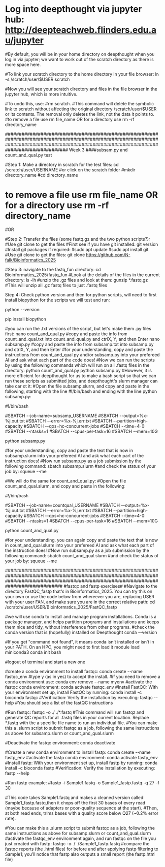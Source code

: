 # Log into deepthought via jupyter hub: http://deepteachweb.flinders.edu.au/jupyter

#By default, you will be in your home directory on deepthought when you log in via jupyter; we want to work out of the scratch directory as there is more space here.

#To link your scratch directory to the home directory in your file browser:
ln -s /scratch/user/$USER scratch

#Now you will see your scratch directory and files in the file browser in the jupyter hub, which is more intuitive.

#To undo this, use: 
#rm scratch. 
#This command will delete the symbolic link to scratch without affecting the original directory /scratch/user/$USER or its contents. The removal only deletes the link, not the data it points to.
#to remove a file use rm file_name OR for a directory use rm -rf directory_name

###############################################################################################################################################################################################
Week 3
####subsam.py and count_and_qual.py test

#Step 1: Make a directory in scratch for the test files:
cd /scratch/user/USERNAME
#or click on the scratch folder
#mkdir directory_name
#cd directory_name
# to remove a file use rm file_name OR for a directory use rm -rf directory_name

#OR

#Step 2: Transfer the files (some fastq.gz and the two python scripts?):
#Use git clone to get the files
#First see if you have git installed:
git version
#Install git packages if required:
#sudo apt update
#sudo apt install git
#Use git clone to get the files:
git clone https://github.com/N-falk/Bioinformatics_2025

#Step 3: navigate to the fastq_fun directory:
cd Bioinformatics_2025/fastq_fun
#Look at the details of the files in the current directory:
ls -lh
#unzip the .gz files and look at them:
gunzip *.fastq.gz
#This will unzip all .gz fastq files to just .fastq files

Step 4:  Check python version and then for python scripts, will need to first install biopython for the scripts we will test and run:

python --version

pip install biopython

#you can run the .txt versions of the script, but let's make them .py files first:
nano count_and_qual.py
#copy and paste the info from count_and_qual.txt into count_and_qual.py and ctrlX, Y, and then Enter
nano subsamp.py
#copy and paste the info from subsamp.txt into subsamp.py and ctrlX, Y, and then Enter
#for your understanding, copy and paste the instructions from count_and_qual.py and/or subsamp.py into your prefereed AI and ask what each part of the code does!
#Now we can run the scripts by using the following commands which will run on all .fastq files in the directory:
python count_and_qual.py
python subsamp.py
#However, it is more efficient for deepthought for us to make a bash script so that we can run these scripts as submitted jobs, and deepthought's slurm manager can take car ot it:
#Open the file subsamp.slurm, and copy and paste in the following, starting with the line #!/bin/bash and ending with the line python subsamp.py:

#!/bin/bash

#SBATCH --job-name=subsamp_USERNAME
#SBATCH --output=%x-%j.out.txt
#SBATCH --error=%x-%j.err.txt
#SBATCH --partition=high-capacity
#SBATCH --qos=hc-concurrent-jobs
#SBATCH --time=4-0
#SBATCH --ntasks=1
#SBATCH --cpus-per-task=16
#SBATCH --mem=10G

python subsamp.py

#for your understanding, copy and paste the text that is now in subsamp.slurm into your prefereed AI and ask what each part of the instruction does!
#Now run subsamp.py as a job submission by the following command:
sbatch subsamp.slurm
#and check the status of your job by:
squeue --me

#We will do the same for count_and_qual.py:
#Open the file count_and_qual.slurm, and copy and paste in the following:

#!/bin/bash

#SBATCH --job-name=countqual_USERNAME
#SBATCH --output=%x-%j.out.txt
#SBATCH --error=%x-%j.err.txt
#SBATCH --partition=high-capacity
#SBATCH --qos=hc-concurrent-jobs
#SBATCH --time=4-0
#SBATCH --ntasks=1
#SBATCH --cpus-per-task=16
#SBATCH --mem=10G

python count_and_qual.py

#for your understanding, you can again copy and paste the text that is now in count_and_qual.slurm into your prefereed AI and ask what each part of the instruction does!
#Now run subsamp.py as a job submission by the following command:
sbatch count_and_qual.slurm
#and check the status of your job by:
squeue --me

#############################################################################################################################################################################################
#fastqc and fastp exercises#
#Navigate to the directory FastQC_fastp that's in Bioinformatics_2025. You can try this on your own or use the code below from whereever you are, replacing USER with your user FAN, and make sure you are in the correct relative path:
cd /scratch/user/USER/Bioinformatics_2025/FastQC_fastp

#we will use conda to install and manage program installations. Conda is a package manager, and helps partition programs and installations and keeps them nice and tidy, without interference from other programs.
#check the conda version that is (hopefully) installed on Deepthought
conda --version

#If you get "command not found", it means conda isn’t installed or isn’t in your PATH. On an HPC, you might need to first load it
module load miniconda3
conda init bash

#logout of terminal and start a new one

#create a conda environment to install fastqc:
conda create --name fastqc_env
#type y (as in yes) to accept the install.
#if you need to remove a conda environment use:
conda env remove --name myenv
#activate the fastqc conda environment:
conda activate fastqc_env
#Install FastQC: With your environment set up, install FastQC by running:
conda install -c bioconda fastqc
#Verification: Verify the installation by executing:
fastqc --help
#You should see a list of the fastQC instructions

#Run fastqc:
fastqc -o ./ ./*.fastq
#This command will run fastqz and generate QC reports for all .fastq files in your current location. Replace *.fastq with the a specific file name to run an individual file.
#You can make this a .slurm script to submit fastqc as a job, following the same instructions as above for subsamp.slurm or count_and_qual.slurm

#Deactivate the fastqc environment:
conda deactivate

#Create a new conda environment to install fastp:
conda create --name fastp_env
#activate the fastp conda environment:
conda activate fastp_env
#Install fastp: With your environment set up, install fastp by running:
conda install -c bioconda fastp
#Verification: Verify the installation by executing:
fastp --help

#Run fastp example:
#fastp -i Sample1.fastq -o Sample1_fastp.fastq -q 27 -f 30

#This code takes Sample1.fastq and makes a cleaned version called Sample1_fastp.fastq,then it chops off the first 30 bases of every read (maybe because of adapters or poor-quality sequence at the start).
#Then, at both read ends, trims bases with a quality score below Q27 (~0.2% error rate).

#You can make this a .slurm script to submit fastqc as a job, following the same instructions as above for subsamp.slurm or count_and_qual.slurm
#activate the fastqc_env environment again, and run fastqc on the file you just created with fastp:
fastqc -o ./ ./Sample1_fastp.fastq
#compare the fastqc reports (the .html files) for before and after applying fastp filtering to Sample1; you'll notice that fastp also outputs a small report (the fastp.html file)




